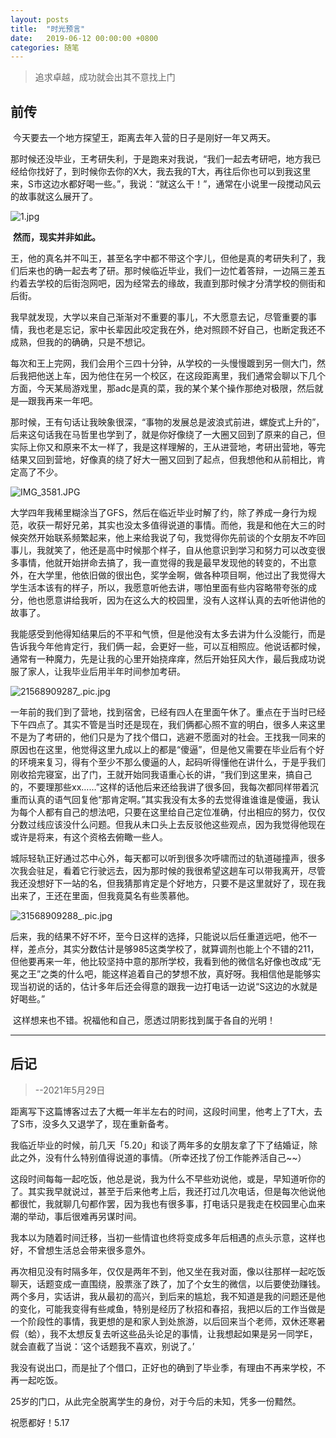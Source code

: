 ```yaml
---
layout: posts
title:  "时光预言"
date:   2019-06-12 00:00:00 +0800
categories: 随笔
---
```

> 追求卓越，成功就会出其不意找上门


## 前传
​	今天要去一个地方探望王，距离去年入营的日子是刚好一年又两天。

​	那时候还没毕业，王考研失利，于是跑来对我说，“我们一起去考研吧，地方我已经给你找好了，到时候你去你的X大，我去我的T大，再往后你也可以到我这里来，S市这边水都好喝一些。”，我说：“就这么干！”，通常在小说里一段搅动风云的故事就这么展开了。

![1.jpg](https://s2.loli.net/2022/02/11/bfny5PYq4EGFsCB.jpg)

​	**然而，现实并非如此。**

​	王，他的真名并不叫王，甚至名字中都不带这个字儿，但他是真的考研失利了，我们后来也的确一起去考了研。那时候临近毕业，我们一边忙着答辩，一边隔三差五约着去学校的后街泡网吧，因为经常去的缘故，我直到那时候才分清学校的侧街和后街。

​	我早就发现，大学以来自己渐渐对不重要的事儿，不大愿意去记，尽管重要的事情，我也老是忘记，家中长辈因此咬定我在外，绝对照顾不好自己，也断定我还不成熟，但我的的确确，只是不想记。

​      每次和王上完网，我们会用个三四十分钟，从学校的一头慢慢踱到另一侧大门，然后我把他送上车，因为他住在另一个校区，在这段距离里，我们通常会聊以下几个方面，今天某局游戏里，那adc是真的菜，我的某个某个操作那绝对极限，然后就是—跟我再来一年吧。

​    那时候，王有句话让我映象很深，“事物的发展总是波浪式前进，螺旋式上升的”，后来这句话我在马哲里也学到了，就是你好像绕了一大圈又回到了原来的自己，但实际上你又和原来不太一样了，我是这样理解的，王从进营地，考研出营地，等完结果又回到营地，好像真的绕了好大一圈又回到了起点，但我想他和从前相比，肯定高了不少。

![IMG_3581.JPG](https://s2.loli.net/2022/02/11/QUdsuGN45vyTABE.jpg)

​    大学四年我稀里糊涂当了GFS，然后在临近毕业时解了约，除了养成一身行为规范，收获一帮好兄弟，其实也没太多值得说道的事情。而他，我是和他在大三的时候突然开始联系频繁起来，他上来给我说了句，我觉得你先前谈的个女朋友不咋回事儿，我就笑了，他还是高中时候那个样子，自从他意识到学习和努力可以改变很多事情，他就开始拼命去搞了，我一直觉得的我是最早发现他的转变的，不出意外，在大学里，他依旧做的很出色，奖学金啊，做各种项目啊，他过出了我觉得大学生活本该有的样子，所以，我愿意听他去讲，哪怕里面有些内容略带夸张的成分，他也愿意讲给我听，因为在这么大的校园里，没有人这样认真的去听他讲他的故事了。

​    我能感受到他得知结果后的不平和气愤，但是他没有太多去讲为什么没能行，而是告诉我今年他肯定行，我们俩一起，会更好一些，可以互相照应。他说话都时候，通常有一种魔力，先是让我的心里开始挠痒痒，然后开始狂风大作，最后我成功说服了家人，让我毕业后用半年时间参加考研。

![21568909287_.pic.jpg](https://s2.loli.net/2022/02/11/mRTLjMy3Bpl45qF.jpg)

​    一年前的我们到了营地，找到宿舍，已经有四人在里面午休了。重点在于当时已经下午四点了。其实不管是当时还是现在，我们俩都心照不宣的明白，很多人来这里不是为了考研的，他们只是为了找个借口，逃避不愿面对的社会。王找我一同来的原因也在这里，他觉得这里九成以上的都是“傻逼”，但是他又需要在毕业后有个好的环境来复习，得有个至少不那么傻逼的人，起码听得懂他在讲什么，于是乎我们刚收拾完寝室，出了门，王就开始同我语重心长的讲，“我们到这里来，搞自己的，不要理那些xx……”这样的话他后来还给我讲了很多回，我每次都同样带着沉重而认真的语气回复他“那肯定啊。”其实我没有太多的去觉得谁谁谁是傻逼，我认为每个人都有自己的想法吧，只要在这里给自己定位准确，付出相应的努力，仅仅分数过线应该没什么问题。但我从未口头上去反驳他这些观点，因为我觉得他现在或许是将来，有这个资格去俯瞰一些人。

​    城际轻轨正好通过芯中心外，每天都可以听到很多次呼啸而过的轨道碰撞声，很多次我会驻足，看着它行驶远去，因为那时候的我很希望这趟车可以带我离开，尽管我还没想好下一站的名，但我猜那肯定是个好地方，只要不是这里就好了，现在我出来了，王还在里面，但我竟莫名有些羡慕他。

![31568909288_.pic.jpg](https://s2.loli.net/2022/02/11/7Gt82QJp4VWnYzM.jpg)

​	后来，我的结果不好不坏，至今日这样的选择，只能说以后任重道远吧，他不一样，差点分，其实分数估计是够985这类学校了，就算调剂也能上个不错的211，但他要再来一年，他比较坚持中意的那所学校，我看到他的微信名好像也改成“无冕之王”之类的什么吧，能这样追着自己的梦想不放，真好呀。我相信他是能够实现当初说的话的，估计多年后还会得意的跟我一边打电话一边说“S这边的水就是好喝些。”

​	这样想来也不错。祝福他和自己，愿透过阴影找到属于各自的光明！

----

## 后记

> --2021年5月29日

距离写下这篇博客过去了大概一年半左右的时间，这段时间里，他考上了T大，去了S市，没多久又退学了，现在重新备考。

我临近毕业的时候，前几天「5.20」和谈了两年多的女朋友拿了下了结婚证，除此之外，没有什么特别值得说道的事情。（所幸还找了份工作能养活自己~~）

这段时间每每一起吃饭，他总是说，我为什么不早些劝说他，或是，早知道听你的了。其实我早就说过，甚至于后来他考上后，我还打过几次电话，但是每次他说他都很忙，我就聊几句都作罢，因为我也有很多事，打电话只是我走在校园里心血来潮的举动，事后很难再另谋时间。

我本以为随着时间迁移，当初一些情谊也终将变成多年后相遇的点头示意，这样也好，不曾想生活总会带来很多意外。

再次相见没有时隔多年，仅仅是两年不到，他又坐在我对面，像以往那样一起吃饭聊天，话题变成一直围绕，股票涨了跌了，加了个女生的微信，以后要使劲赚钱。两个多月，实话讲，我从最初的高兴，到后来的尴尬，我不知道是我的问题还是他的变化，可能我变得有些咸鱼，特别是经历了秋招和春招，我把以后的工作当做是一个阶段性的事情，我更想的是和家人到处旅游，以后回来当个老师，双休还寒暑假（蛤），我不太想反复去听这些品头论足的事情，让我想起如果是另一同学E，就会直截了当说：‘这个话题我不喜欢，别说了。’

我没有说出口，而是扯了个借口，正好也的确到了毕业季，有理由不再来学校，不再一起吃饭。

25岁的门口，从此完全脱离学生的身份，对于今后的未知，凭多一份黯然。

祝愿都好！5.17
